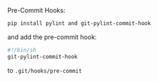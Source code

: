 Pre-Commit Hooks:
```bash
pip install pylint and git-pylint-commit-hook
```
and add the pre-commit hook:
```bash
#!/bin/sh
git-pylint-commit-hook
```
to
`.git/hooks/pre-commit`
